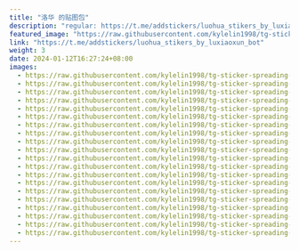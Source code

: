 ```yaml
---
title: "洛华 的贴图包"
description: "regular: https://t.me/addstickers/luohua_stikers_by_luxiaoxun_bot"
featured_image: "https://raw.githubusercontent.com/kylelin1998/tg-sticker-spreading-worldwide-images/main/img/2c313ece-bd0a-4b6f-8caf-b33ae2692be5.jpg"
link: "https://t.me/addstickers/luohua_stikers_by_luxiaoxun_bot"
weight: 3
date: 2024-01-12T16:27:24+08:00
images:
  - https://raw.githubusercontent.com/kylelin1998/tg-sticker-spreading-worldwide-images/main/img/2c313ece-bd0a-4b6f-8caf-b33ae2692be5.jpg
  - https://raw.githubusercontent.com/kylelin1998/tg-sticker-spreading-worldwide-images/main/img/29161447-c7c0-4065-9c12-48cef6c225d8.jpg
  - https://raw.githubusercontent.com/kylelin1998/tg-sticker-spreading-worldwide-images/main/img/74336fab-c816-430e-b1f8-b938d59b50d0.jpg
  - https://raw.githubusercontent.com/kylelin1998/tg-sticker-spreading-worldwide-images/main/img/a31e11cf-e639-4cec-9f30-ae61e5b64694.jpg
  - https://raw.githubusercontent.com/kylelin1998/tg-sticker-spreading-worldwide-images/main/img/4caaa402-5470-48d6-a8f0-8c209ac8484a.jpg
  - https://raw.githubusercontent.com/kylelin1998/tg-sticker-spreading-worldwide-images/main/img/bc4bc494-8bed-4667-9951-9433701e0341.jpg
  - https://raw.githubusercontent.com/kylelin1998/tg-sticker-spreading-worldwide-images/main/img/ed373bf5-7417-4adb-b1b3-1142f326f98e.jpg
  - https://raw.githubusercontent.com/kylelin1998/tg-sticker-spreading-worldwide-images/main/img/5b531b7e-c808-4ea9-a504-9365d68eb35c.jpg
  - https://raw.githubusercontent.com/kylelin1998/tg-sticker-spreading-worldwide-images/main/img/18d93222-caab-4b2e-aafd-018605446e76.jpg
  - https://raw.githubusercontent.com/kylelin1998/tg-sticker-spreading-worldwide-images/main/img/6f2f0b9f-fc2a-4376-9fbd-1289d09a8969.jpg
  - https://raw.githubusercontent.com/kylelin1998/tg-sticker-spreading-worldwide-images/main/img/a2bc5507-2765-461e-8164-769f9dd2fe7b.jpg
  - https://raw.githubusercontent.com/kylelin1998/tg-sticker-spreading-worldwide-images/main/img/023489cc-f0f5-494a-b971-2df9716f45e5.jpg
  - https://raw.githubusercontent.com/kylelin1998/tg-sticker-spreading-worldwide-images/main/img/0cd5e046-e141-4a3a-968b-abf7cfce9325.jpg
  - https://raw.githubusercontent.com/kylelin1998/tg-sticker-spreading-worldwide-images/main/img/e514e667-0953-4618-89b5-16e110dc87fc.jpg
  - https://raw.githubusercontent.com/kylelin1998/tg-sticker-spreading-worldwide-images/main/img/c8800b0c-5a8c-4c08-b363-820ba128f6bd.jpg
  - https://raw.githubusercontent.com/kylelin1998/tg-sticker-spreading-worldwide-images/main/img/acb8c8ef-0ca6-4d7e-9dc0-c32aab9d9198.jpg
  - https://raw.githubusercontent.com/kylelin1998/tg-sticker-spreading-worldwide-images/main/img/5b8cc0c4-2cf5-4dd5-851f-ef629b00ce14.jpg
  - https://raw.githubusercontent.com/kylelin1998/tg-sticker-spreading-worldwide-images/main/img/f7301e8a-7ee3-46b1-9da4-cdc5bb913bd4.jpg
  - https://raw.githubusercontent.com/kylelin1998/tg-sticker-spreading-worldwide-images/main/img/69dd9395-6f25-49e0-a270-5073fc51edc6.jpg
  - https://raw.githubusercontent.com/kylelin1998/tg-sticker-spreading-worldwide-images/main/img/782c4c1e-28a9-4c96-9ea5-fc7f847d9df8.jpg
---
```

